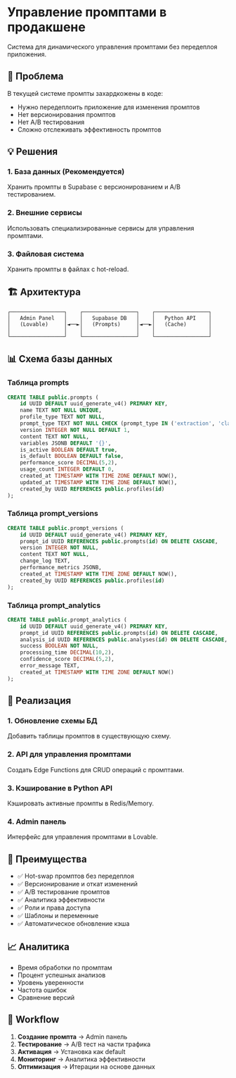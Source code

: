 # Управление промптами в продакшене

Система для динамического управления промптами без передеплоя приложения.

## 🎯 Проблема

В текущей системе промпты захардкожены в коде:
- Нужно передеплоить приложение для изменения промптов
- Нет версионирования промптов
- Нет A/B тестирования
- Сложно отслеживать эффективность промптов

## 💡 Решения

### 1. База данных (Рекомендуется)

Хранить промпты в Supabase с версионированием и A/B тестированием.

### 2. Внешние сервисы

Использовать специализированные сервисы для управления промптами.

### 3. Файловая система

Хранить промпты в файлах с hot-reload.

## 🏗️ Архитектура

```
┌─────────────────┐    ┌─────────────────┐    ┌─────────────────┐
│   Admin Panel   │    │   Supabase DB   │    │   Python API    │
│   (Lovable)     │◄──►│   (Prompts)     │◄──►│   (Cache)       │
│                 │    │                 │    │                 │
└─────────────────┘    └─────────────────┘    └─────────────────┘
```

## 📊 Схема базы данных

### Таблица prompts
```sql
CREATE TABLE public.prompts (
    id UUID DEFAULT uuid_generate_v4() PRIMARY KEY,
    name TEXT NOT NULL UNIQUE,
    profile_type TEXT NOT NULL,
    prompt_type TEXT NOT NULL CHECK (prompt_type IN ('extraction', 'classification')),
    version INTEGER NOT NULL DEFAULT 1,
    content TEXT NOT NULL,
    variables JSONB DEFAULT '{}',
    is_active BOOLEAN DEFAULT true,
    is_default BOOLEAN DEFAULT false,
    performance_score DECIMAL(5,2),
    usage_count INTEGER DEFAULT 0,
    created_at TIMESTAMP WITH TIME ZONE DEFAULT NOW(),
    updated_at TIMESTAMP WITH TIME ZONE DEFAULT NOW(),
    created_by UUID REFERENCES public.profiles(id)
);
```

### Таблица prompt_versions
```sql
CREATE TABLE public.prompt_versions (
    id UUID DEFAULT uuid_generate_v4() PRIMARY KEY,
    prompt_id UUID REFERENCES public.prompts(id) ON DELETE CASCADE,
    version INTEGER NOT NULL,
    content TEXT NOT NULL,
    change_log TEXT,
    performance_metrics JSONB,
    created_at TIMESTAMP WITH TIME ZONE DEFAULT NOW(),
    created_by UUID REFERENCES public.profiles(id)
);
```

### Таблица prompt_analytics
```sql
CREATE TABLE public.prompt_analytics (
    id UUID DEFAULT uuid_generate_v4() PRIMARY KEY,
    prompt_id UUID REFERENCES public.prompts(id) ON DELETE CASCADE,
    analysis_id UUID REFERENCES public.analyses(id) ON DELETE CASCADE,
    success BOOLEAN NOT NULL,
    processing_time DECIMAL(10,2),
    confidence_score DECIMAL(5,2),
    error_message TEXT,
    created_at TIMESTAMP WITH TIME ZONE DEFAULT NOW()
);
```

## 🔧 Реализация

### 1. Обновление схемы БД

Добавить таблицы промптов в существующую схему.

### 2. API для управления промптами

Создать Edge Functions для CRUD операций с промптами.

### 3. Кэширование в Python API

Кэшировать активные промпты в Redis/Memory.

### 4. Admin панель

Интерфейс для управления промптами в Lovable.

## 🚀 Преимущества

- ✅ Hot-swap промптов без передеплоя
- ✅ Версионирование и откат изменений
- ✅ A/B тестирование промптов
- ✅ Аналитика эффективности
- ✅ Роли и права доступа
- ✅ Шаблоны и переменные
- ✅ Автоматическое обновление кэша

## 📈 Аналитика

- Время обработки по промптам
- Процент успешных анализов
- Уровень уверенности
- Частота ошибок
- Сравнение версий

## 🔄 Workflow

1. **Создание промпта** → Admin панель
2. **Тестирование** → A/B тест на части трафика
3. **Активация** → Установка как default
4. **Мониторинг** → Аналитика эффективности
5. **Оптимизация** → Итерации на основе данных
